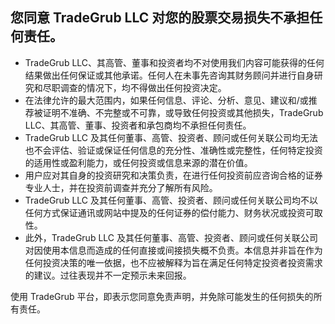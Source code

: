 ## 您同意 TradeGrub LLC 对您的股票交易损失不承担任何责任。

- TradeGrub LLC、其高管、董事和投资者均不对使用我们内容可能获得的任何结果做出任何保证或其他承诺。任何人在未事先咨询其财务顾问并进行自身研究和尽职调查的情况下，均不得做出任何投资决定。
- 在法律允许的最大范围内，如果任何信息、评论、分析、意见、建议和/或推荐被证明不准确、不完整或不可靠，或导致任何投资或其他损失，TradeGrub LLC、其高管、董事、投资者和承包商均不承担任何责任。
- TradeGrub LLC 及其任何董事、高管、投资者、顾问或任何关联公司均无法也不会评估、验证或保证任何信息的充分性、准确性或完整性，任何特定投资的适用性或盈利能力，或任何投资或信息来源的潜在价值。
- 用户应对其自身的投资研究和决策负责，在进行任何投资前应咨询合格的证券专业人士，并在投资前调查并充分了解所有风险。
- TradeGrub LLC 及其任何董事、高管、投资者、顾问或任何关联公司均不以任何方式保证通讯或网站中提及的任何证券的偿付能力、财务状况或投资可取性。
- 此外，TradeGrub LLC 及其任何董事、高管、投资者、顾问或任何关联公司对因使用本信息而造成的任何直接或间接损失概不负责。本信息并非旨在作为任何投资决策的唯一依据，也不应被解释为旨在满足任何特定投资者投资需求的建议。过往表现并不一定预示未来回报。

使用 TradeGrub 平台，即表示您同意免责声明，并免除可能发生的任何损失的所有责任。
